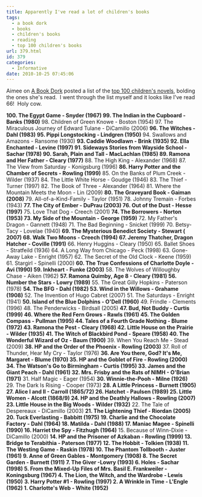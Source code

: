```yaml
---
title: Apparently I've read a lot of children's books
tags:
  - a book dork
  - books
  - children's books
  - reading
  - top 100 children's books
url: 379.html
id: 379
categories:
  - Informative
date: 2010-10-25 07:45:06
---
```


Aimee on [A Book Dork](http://www.abookdork.com/2010/10/which-ones-have-you-read.html) posted a list of the [top 100 children's novels](http://blog.schoollibraryjournal.com/afuse8production/2010/04/13/the-top-100-childrens-novels-poll-1-100/), bolding the ones she's read.  I went through the list myself and it looks like I've read 66!  Holy cow.

**100\. The Egypt Game - Snyder (1967) 99. The Indian in the Cupboard - Banks (1980)** 98\. Children of Green Knowe - Boston (1954) 97. The Miraculous Journey of Edward Tulane - DiCamillo (2006) **96\. The Witches - Dahl (1983) 95. Pippi Longstocking - Lindgren (1950)** 94\. Swallows and Amazons - Ransome (1930) **93\. Caddie Woodlawn - Brink (1935) 92. Ella Enchanted - Levine (1997) 91. Sideways Stories from Wayside School - Sachar (1978) 90. Sarah, Plain and Tall - MacLachlan (1985) 89. Ramona and Her Father - Cleary (1977)** 88\. The High King - Alexander (1968) 87. The View from Saturday - Konigsburg (1996) **86\. Harry Potter and the Chamber of Secrets - Rowling (1999)** 85\. On the Banks of Plum Creek - Wilder (1937) 84. The Little White Horse - Goudge (1946) 83. The Thief - Turner (1997) 82. The Book of Three - Alexander (1964) 81. Where the Mountain Meets the Moon - Lin (2009) **80\. The Graveyard Book - Gaiman (2008)** 79\. All-of-a-Kind-Family - Taylor (1951) 78. Johnny Tremain - Forbes (1943) **77\. The City of Ember - DuPrau (2003) 76. Out of the Dust - Hesse (1997)** 75\. Love That Dog - Creech (2001) **74\. The Borrowers - Norton (1953) 73. My Side of the Mountain - George (1959)** 72\. My Father's Dragon - Gannett (1948) 71. The Bad Beginning - Snicket (1999) 70. Betsy-Tacy - Lovelae (1940) **69\. The Mysterious Benedict Society - Stewart ( 2007) 68. Walk Two Moons - Creech (1994) 67. Jeremy Thatcher, Dragon Hatcher - Coville (1991)** 66\. Henry Huggins - Cleary (1950) 65. Ballet Shoes - Stratfeild (1936) 64. A Long Way from Chicago - Peck (1998) 63. Gone-Away Lake - Enright (1957) 62. The Secret of the Old Clock - Keene (1959) 61. Stargirl - Spinelli (2000) **60\. The True Confessions of Charlotte Doyle - Avi (1990) 59. Inkheart - Funke (2003)** 58\. The Wolves of Willoughby Chase - Aiken (1962) **57\. Ramona Quimby, Age 8 - Cleary (1981) 56. Number the Stars - Lowry (1989)** 55\. The Great Gilly Hopkins - Paterson (1978) **54\. The BFG - Dahl (1982) 53. Wind in the Willows - Grahame (1908)** 52\. The Invention of Hugo Cabret (2007) 51. The Saturdays - Enright (1941) **50\. Island of the Blue Dolphins - O'Dell (1960)** 49\. Frindle - Clements (1996) 48. The Penderwicks - Birdsall (2005) **47\. Bud, Not Buddy - Curtis (1999) 46. Where the Red Fern Grows - Rawls (1961) 45. The Golden Compass - Pullman (1995) 44. Tales of a Fourth Grade Nothing - Blume (1972) 43. Ramona the Pest - Cleary (1968) 42. Little House on the Prairie - Wilder (1935) 41. The Witch of Blackbird Pond - Speare (1958) 40. The Wonderful Wizard of Oz - Baum (1900)** 39\. When You Reach Me - Stead (2009) **38\. HP and the Order of the Phoenix - Rowling (2003)** 37\. Roll of Thunder, Hear My Cry - Taylor (1976) **36\. Are You there, God? It's Me, Margaret - Blume (1970) 35. HP and the Goblet of Fire - Rowling (2000) 34. The Watson's Go to Birmingham - Curtis (1995) 33. James and the Giant Peach - Dahl (1961) 32. Mrs. Frisby and the Rats of NIMH - O'Brian (1971)** 31\. Half Magic - Eager (1954) **30\. Winnie-the-Pooh - Milne (1926)** 29\. The Dark Is Rising - Cooper (1973) **28\. A Little Princess - Burnett (1905) 27. Alice I and II - Carroll (1865/72) 26. Hatchet - Paulsen (1989) 25. Little Women - Alcott (1868/9) 24. HP and the Deathly Hallows - Rowling (2007) 23. Little House in the Big Woods - Wilder (1932)** 22\. The Tale of Despereaux - DiCamillo (2003) **21\. The Lightening Thief - Riordan (2005) 20. Tuck Everlasting - Babbitt (1975) 19. Charlie and the Chocolate Factory - Dahl (1964) 18. Matilda - Dahl (1988) 17. Maniac Magee - Spinelli (1990) 16. Harriet the Spy - Fitzhugh (1964)** 15\. Because of Winn-Dixie - DiCamillo (2000) **14\. HP and the Prisoner of Azkaban - Rowling (1999) 13. Bridge to Terabithia - Paterson (1977) 12. The Hobbit - Tolkien (1938) 11. The Westing Game - Raskin (1978) 10. The Phantom Tollbooth - Juster (1961) 9. Anne of Green Gables - Montgomery (1908) 8. The Secret Garden - Burnett (1911) 7. The Giver -Lowry (1993) 6. Holes - Sachar (1998) 5. From the Mixed-Up Files of Mrs. Basil E. Frankweiler - Koningsburg (1967) 4. The Lion, the Witch, and the Wardrobe - Lewis (1950)** **3\. Harry Potter #1 - Rowling (1997) 2. A Wrinkle in Time - L'Engle (1962) 1. Charlotte's Web - White (1952)**